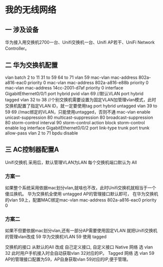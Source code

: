 # 我的无线网络
## 一 涉及设备
华为接入用交换机2700一台、Unifi交换机一台、Unifi AP若干、UniFi Network Controller。
## 二 华为交换机配置
vlan batch 2 to 11 31 to 59 64 to 71
vlan 59
 mac-vlan mac-address 802a-a816-eac0 priority 0
 mac-vlan mac-address 802a-a816-e88b priority 0
 mac-vlan mac-address 14cc-2001-d7af priority 0
interface GigabitEthernet0/0/1
 port hybrid pvid vlan 69   //默认VLAN
 port hybrid tagged vlan 32 to 38   //个别交换机需要设置为固定VLAN加管理vlan模式，此时交换机配置了指定VLAN ID，就一定要使用tag
 port hybrid untagged vlan 39 to 59 69  //mac绑定的VLAN，只能使用untagged，否则不通
 mac-vlan enable
 unicast-suppression 80
 multicast-suppression 80
 broadcast-suppression 80
 storm-control interval 90
 storm-control action block
 storm-control enable log
interface GigabitEthernet0/0/2
 port link-type trunk
 port trunk allow-pass vlan 2 to 71
 bpdu disable

## 三 AC控制器配置A
Unifi交换机 采用后，默认管理VLAN为LAN
每个交换机端口默认为 All
### 方案一
如果整个系统采用依据mac划分vlan,就啥也不改，此时Unifi交换机就相当于一个傻瓜换机。 
华为交换机全使用 untagged
AP的管理接口默认即可，
在华为交换机的vlan 59上，配置MAC绑定mac-vlan mac-address 802a-a816-eac0 priority 0

### 方案二
如果不但要依据mac划分vlan,还有一部分AP需要使用固定VLAN
就把Unifi交换机的管理vlan改成 59 华为交换机VLAN 59 使用 tagged

交换机的接口 从默认的All 改成 自己定义接口,
自定义接口 Native 网络 选 vlan 32 此时用户手机接入时会自动获取vlan 32对应的IP。
          Tagged 网络 选 vlan 59
AP的管理接口配置为59，AP自身获取vlan 59对应的IP,便于管理。
